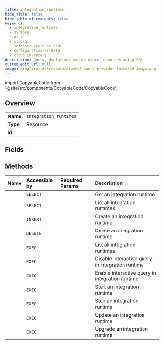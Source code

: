 ```yaml
---
title: integration_runtimes
hide_title: false
hide_table_of_contents: false
keywords:
  - integration_runtimes
  - synapse
  - azure    
  - stackql
  - infrastructure-as-code
  - configuration-as-data
  - cloud inventory
description: Query, deploy and manage Azure resources using SQL
custom_edit_url: null
image: /img/providers/azure/stackql-azure-provider-featured-image.png
---
```


import CopyableCode from '@site/src/components/CopyableCode/CopyableCode';




## Overview
<table><tbody>
<tr><td><b>Name</b></td><td><code>integration_runtimes</code></td></tr>
<tr><td><b>Type</b></td><td>Resource</td></tr>
<tr><td><b>Id</b></td><td><CopyableCode code="azure.synapse.integration_runtimes" /></td></tr>
</tbody></table>

## Fields
## Methods
| Name | Accessible by | Required Params | Description |
|:-----|:--------------|:----------------|:------------|
| <CopyableCode code="get" /> | `SELECT` | <CopyableCode code="integrationRuntimeName, resourceGroupName, subscriptionId, workspaceName" /> | Get an integration runtime |
| <CopyableCode code="list_by_workspace" /> | `SELECT` | <CopyableCode code="resourceGroupName, subscriptionId, workspaceName" /> | List all integration runtimes |
| <CopyableCode code="create" /> | `INSERT` | <CopyableCode code="integrationRuntimeName, resourceGroupName, subscriptionId, workspaceName, data__properties" /> | Create an integration runtime |
| <CopyableCode code="delete" /> | `DELETE` | <CopyableCode code="integrationRuntimeName, resourceGroupName, subscriptionId, workspaceName" /> | Delete an integration runtime |
| <CopyableCode code="_list_by_workspace" /> | `EXEC` | <CopyableCode code="resourceGroupName, subscriptionId, workspaceName" /> | List all integration runtimes |
| <CopyableCode code="disable_interactive_query" /> | `EXEC` | <CopyableCode code="integrationRuntimeName, resourceGroupName, subscriptionId, workspaceName" /> | Disable interactive query in integration runtime |
| <CopyableCode code="enable_interactive_query" /> | `EXEC` | <CopyableCode code="integrationRuntimeName, resourceGroupName, subscriptionId, workspaceName" /> | Enable interactive query in integration runtime |
| <CopyableCode code="start" /> | `EXEC` | <CopyableCode code="integrationRuntimeName, resourceGroupName, subscriptionId, workspaceName" /> | Start an integration runtime |
| <CopyableCode code="stop" /> | `EXEC` | <CopyableCode code="integrationRuntimeName, resourceGroupName, subscriptionId, workspaceName" /> | Stop an integration runtime |
| <CopyableCode code="update" /> | `EXEC` | <CopyableCode code="integrationRuntimeName, resourceGroupName, subscriptionId, workspaceName" /> | Update an integration runtime |
| <CopyableCode code="upgrade" /> | `EXEC` | <CopyableCode code="integrationRuntimeName, resourceGroupName, subscriptionId, workspaceName" /> | Upgrade an integration runtime |
